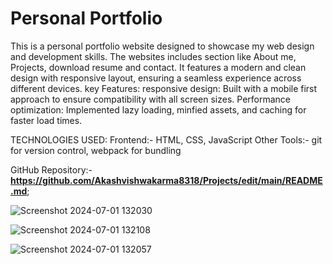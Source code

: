 # Personal Portfolio
This is a personal portfolio website designed to showcase my web design and development skills. The websites includes section like About me, Projects, download resume and contact. It features a modern and clean design with responsive layout, ensuring a seamless experience across different devices.
key Features:
responsive design: Built with a mobile first approach to ensure compatibility with all screen sizes.
Performance optimization:
Implemented lazy loading, minfied assets, and caching for faster load times.

TECHNOLOGIES USED:
Frontend:- HTML, CSS, JavaScript
Other Tools:- git for version control, webpack for bundling

GitHub Repository:- **https://github.com/Akashvishwakarma8318/Projects/edit/main/README.md**;

![Screenshot 2024-07-01 132030](https://github.com/Akashvishwakarma8318/Projects/assets/128511541/8332ed86-143a-4a6d-90b2-b2d38417760f)

![Screenshot 2024-07-01 132108](https://github.com/Akashvishwakarma8318/Projects/assets/128511541/d6485598-456a-41d7-adf9-971b467c70e9)

![Screenshot 2024-07-01 132057](https://github.com/Akashvishwakarma8318/Projects/assets/128511541/07efef3e-09dd-421e-969a-f146fca08e8f)

